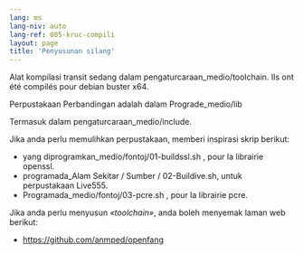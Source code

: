 ```yaml
---
lang: ms
lang-niv: auto
lang-ref: 005-kruc-compili
layout: page
title: 'Penyusunan silang'
---
```



Alat kompilasi transit sedang dalam pengaturcaraan_medio/toolchain.
Ils ont été compilés pour debian buster x64.



Perpustakaan Perbandingan adalah dalam Prograde_medio/lib



Termasuk dalam pengaturcaraan_medio/include.



Jika anda perlu memulihkan perpustakaan, memberi inspirasi skrip berikut:
* yang diprogramkan_medio/fontoj/01-buildssl.sh , pour la librairie openssl.
* programada_Alam Sekitar / Sumber / 02-Buildive.sh, untuk perpustakaan Live555.
* Programada_medio/fontoj/03-pcre.sh , pour la librairie pcre.




Jika anda perlu menyusun _«toolchain»_, anda boleh menyemak laman web berikut:
 * https://github.com/anmped/openfang


